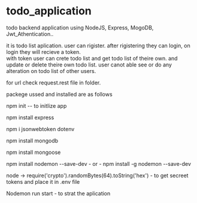 # todo_application
todo backend application using NodeJS, Express, MogoDB, Jwt_Athentication..

it is todo list aplication.
user can rigister.
after rigistering they can login, on login they will recieve a token.  
with token user can crete todo list and get todo list of theire own. and update or delete theire own todo list.
user canot able see or do any alteration on todo list of other users.

for url check request.rest file in folder. 

packege ussed and installed are as follows

npm init -- to initlize app

npm install express

npm i jsonwebtoken dotenv     

npm install mongodb

npm install mongoose

npm install nodemon --save-dev   - or -   npm install -g nodemon --save-dev

node ->
require('crypto').randomBytes(64).toString('hex')        -  to get secreet tokens and place it in .env file

Nodemon run start        - to strat the aplication
